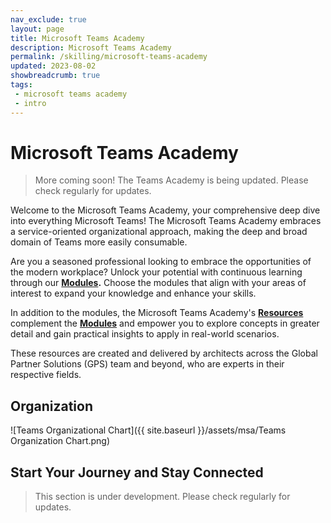 ```yaml
---
nav_exclude: true
layout: page
title: Microsoft Teams Academy
description: Microsoft Teams Academy
permalink: /skilling/microsoft-teams-academy
updated: 2023-08-02
showbreadcrumb: true
tags: 
 - microsoft teams academy
 - intro
---
```


# Microsoft Teams Academy

> More coming soon! The Teams Academy is being updated. Please check regularly for updates.

Welcome to the Microsoft Teams Academy, your comprehensive deep dive into everything Microsoft Teams! The Microsoft Teams Academy embraces a service-oriented organizational approach, making the deep and broad domain of Teams more easily consumable.

Are you a seasoned professional looking to embrace the opportunities of the modern workplace? Unlock your potential with continuous learning through our **[Modules](/PartnerResources/skilling/microsoft-teams-academy/modules).** Choose the modules that align with your areas of interest to expand your knowledge and enhance your skills.

In addition to the modules, the Microsoft Teams Academy's **[Resources](/PartnerResources/modern-workplace/)** complement the **[Modules](/PartnerResources/skilling/microsoft-teams-academy/modules)** and empower you to explore concepts in greater detail and gain practical insights to apply in real-world scenarios.

These resources are created and delivered by architects across the Global Partner Solutions (GPS) team and beyond, who are experts in their respective fields.

## Organization
![Teams Organizational Chart]({{ site.baseurl }}/assets/msa/Teams Organization Chart.png)

## Start Your Journey and Stay Connected

> This section is under development. Please check regularly for updates.